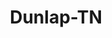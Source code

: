 ---
title: Dunlap-TN
slug: dunlap-tn
f_state:
- cms/state/tennessee.md
f_locations:
- cms/payday-loan/american-trust-cash-advance-4370.md
- cms/payday-loan/americas-cash-mart-4420.md
- cms/payday-loan/americas-cash-mart-inc-4423.md
- cms/payday-loan/cash-express-llc-7479.md
- cms/payday-loan/cash-express-llc-7498.md
- cms/payday-loan/cash-express-llc-7499.md
- cms/payday-loan/cash-express-llc-7500.md
- cms/payday-loan/cash-town-check-advance-8811.md
- cms/payday-loan/cash-town-usa-ii-8812.md
updated-on: '2024-05-30T13:41:28.615Z'
created-on: '2024-05-30T13:41:28.615Z'
published-on: '2024-05-30T13:54:32.469Z'
f_city: Dunlap
layout: '[city].html'
tags: city
---
